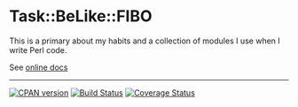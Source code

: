 Task::BeLike::FIBO
==================

This is a primary about my habits and a collection of modules I use when I write Perl code.

See [online docs](https://metacpan.org/pod/Task::BeLike::FIBO)

--------
[![CPAN version](https://badge.fury.io/pl/Task-BeLike-FIBO-pm.svg)](https://metacpan.org/pod/Task::BeLike::FIBO)
[![Build Status](https://travis-ci.org/fibo/Task-BeLike-FIBO-pm.svg?branch=master)](https://travis-ci.org/fibo/Task-BeLike-FIBO-pm)
[![Coverage Status](https://coveralls.io/repos/fibo/Task-BeLike-FIBO-pm/badge.png?branch=master)](https://coveralls.io/r/fibo/Task-BeLike-FIBO-pm?branch=master)

